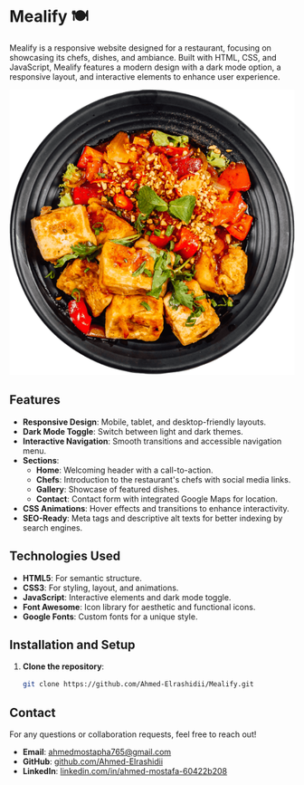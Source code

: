 # Mealify 🍽️

Mealify is a responsive website designed for a restaurant, focusing on showcasing its chefs, dishes, and ambiance. Built with HTML, CSS, and JavaScript, Mealify features a modern design with a dark mode option, a responsive layout, and interactive elements to enhance user experience.

![Mealify Preview](./img/hero-img.png)

## Features

- **Responsive Design**: Mobile, tablet, and desktop-friendly layouts.
- **Dark Mode Toggle**: Switch between light and dark themes.
- **Interactive Navigation**: Smooth transitions and accessible navigation menu.
- **Sections**:
  - **Home**: Welcoming header with a call-to-action.
  - **Chefs**: Introduction to the restaurant's chefs with social media links.
  - **Gallery**: Showcase of featured dishes.
  - **Contact**: Contact form with integrated Google Maps for location.
- **CSS Animations**: Hover effects and transitions to enhance interactivity.
- **SEO-Ready**: Meta tags and descriptive alt texts for better indexing by search engines.

## Technologies Used

- **HTML5**: For semantic structure.
- **CSS3**: For styling, layout, and animations.
- **JavaScript**: Interactive elements and dark mode toggle.
- **Font Awesome**: Icon library for aesthetic and functional icons.
- **Google Fonts**: Custom fonts for a unique style.

## Installation and Setup

1. **Clone the repository**:
   ```bash
   git clone https://github.com/Ahmed-Elrashidii/Mealify.git

## Contact

For any questions or collaboration requests, feel free to reach out!

- **Email**: [ahmedmostapha765@gmail.com](mailto:ahmedmostapha765@gmail.com)
- **GitHub**: [github.com/Ahmed-Elrashidii](https://github.com/Ahmed-Elrashidii)
- **LinkedIn**: [linkedin.com/in/ahmed-mostafa-60422b208](https://www.linkedin.com/in/ahmed-mostafa-60422b208)

